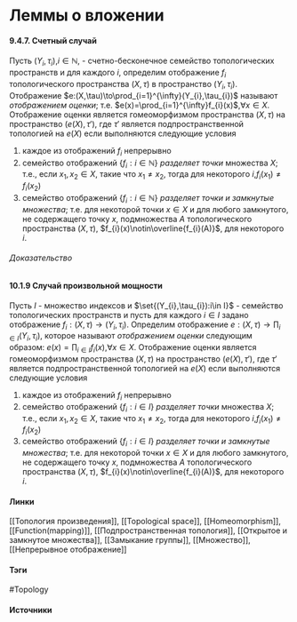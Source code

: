 # Леммы о вложении
#### 9.4.7. Счетный случай
Пусть $(Y_{i},\tau_{i})$,$i\in\mathbb{N}$, - счетно-бесконечное семейство топологических пространств и для каждого $i$, определим отображение $f_{i}$ топологического пространства $(X,\tau)$ в пространство $(Y_{i},\tau_{i})$. Отображение $e:(X,\tau)\to\prod_{i=1}^{\infty}(Y_{i},\tau_{i})$ называют *отображением оценки*; т.е. $e(x)=\prod_{i=1}^{\infty}f_{i}(x)$,$\forall x\in X$. Отображение оценки является гомеоморфизмом пространства $(X,\tau)$ на пространство $(e(X),\tau')$, где $\tau'$ является подпространственной топологией на $e(X)$ если выполняются следующие условия
1. каждое из отображений $f_{i}$ непрерывно
2. семейство отображений $\{f_{i}:i\in\mathbb{N}\}$ *разделяет точки* множества $X$; т.е., если $x_{1},x_{2}\in X$, такие что $x_{1}\ne x_{2}$, тогда для некоторого $i$,$f_{i}(x_{1})\ne f_{i}(x_{2})$
3. семейство отображений $\{f_{i}:i\in\mathbb{N}\}$ *разделяет точки и замкнутые множества*; т.е. для некоторой точки $x\in X$ и для любого замкнутого, не содержащего точку $x$, подмножества $A$ топологического пространства $(X,\tau)$, $f_{i}(x)\notin\overline{f_{i}(A)}$, для некоторого $i$.

###### Доказательство
#### 10.1.9 Случай произвольной мощности
Пусть $I$ - множество индексов и $\set{(Y_{i},\tau_{i}):i\in I}$ - семейство топологических пространств и пусть для каждого $i\in I$ задано отображение $f_{i}:(X,\tau)\to(Y_{i},\tau_{i})$. Определим отображение $e:(X,\tau)\to\prod_{i\in I}(Y_{i},\tau_{i})$, которое называют *отображением оценки* следующим образом: $e(x)=\prod_{i\in I}f_{i}(x)$,$\forall x\in X$. Отображение оценки является гомеоморфизмом пространства $(X,\tau)$ на пространство $(e(X),\tau')$, где $\tau'$ является подпространственной топологией на $e(X)$ если выполняются следующие условия
1. каждое из отображений $f_{i}$ непрерывно
2. семейство отображений $\{f_{i}:i\in I\}$ *разделяет точки* множества $X$; т.е., если $x_{1},x_{2}\in X$, такие что $x_{1}\ne x_{2}$, тогда для некоторого $i$,$f_{i}(x_{1})\ne f_{i}(x_{2})$
3. семейство отображений $\{f_{i}:i\in I\}$ *разделяет точки и замкнутые множества*; т.е. для некоторой точки $x\in X$ и для любого замкнутого, не содержащего точку $x$, подмножества $A$ топологического пространства $(X,\tau)$, $f_{i}(x)\notin\overline{f_{i}(A)}$, для некоторого $i$.

#### Линки
 [[Топология произведения]],
 [[Topological space]],
 [[Homeomorphism]],
 [[Function(mapping)]],
 [[Подпространственная топология]],
 [[Открытое и замкнутое множества]],
 [[Замыкание группы]],
 [[Множество]],
 [[Непрерывное отображение]]
#### Тэги
 #Topology 
#### Источники
